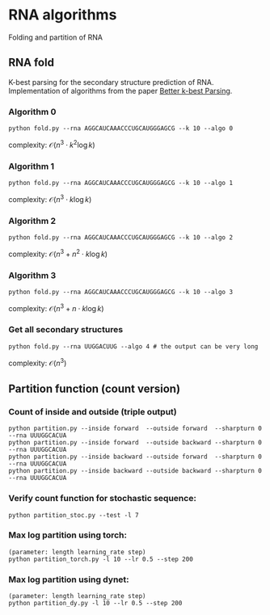 # RNA algorithms
Folding and partition of RNA
## RNA fold
K-best parsing for the secondary structure prediction of RNA. \
Implementation of algorithms from the paper [Better k-best Parsing](https://aclanthology.org/W05-1506.pdf).

### Algorithm 0 
```
python fold.py --rna AGGCAUCAAACCCUGCAUGGGAGCG --k 10 --algo 0
```
complexity: $\mathcal{O}(n^3\cdot k^2\log{k})$


### Algorithm 1 
```
python fold.py --rna AGGCAUCAAACCCUGCAUGGGAGCG --k 10 --algo 1 
```
complexity: $\mathcal{O}(n^3\cdot k\log{k})$

### Algorithm 2
```
python fold.py --rna AGGCAUCAAACCCUGCAUGGGAGCG --k 10 --algo 2 
```
complexity: $\mathcal{O}(n^3 + n^2\cdot k\log{k})$


### Algorithm 3
```
python fold.py --rna AGGCAUCAAACCCUGCAUGGGAGCG --k 10 --algo 3 
```
complexity: $\mathcal{O}(n^3 + n\cdot k\log{k})$

### Get all secondary structures
```
python fold.py --rna UUGGACUUG --algo 4 # the output can be very long
```
complexity: $\mathcal{O}(n^3)$

## Partition function (count version)
### Count of inside and outside (triple output)
```
python partition.py --inside forward  --outside forward  --sharpturn 0  --rna UUUGGCACUA 
python partition.py --inside forward  --outside backward --sharpturn 0 --rna UUUGGCACUA 
python partition.py --inside backward --outside forward  --sharpturn 0 --rna UUUGGCACUA 
python partition.py --inside backward --outside backward --sharpturn 0 --rna UUUGGCACUA
```

### Verify count function for stochastic sequence:
```
python partition_stoc.py --test -l 7
```

### Max log partition using torch: 
```
(parameter: length learning_rate step) 
python partition_torch.py -l 10 --lr 0.5 --step 200 
```

### Max log partition using dynet: 
```
(parameter: length learning_rate step) 
python partition_dy.py -l 10 --lr 0.5 --step 200 
```